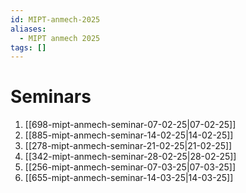 ```yaml
---
id: MIPT-anmech-2025
aliases:
  - MIPT anmech 2025
tags: []
---
```

# Seminars

1. [[698-mipt-anmech-seminar-07-02-25|07-02-25]]
2. [[885-mipt-anmech-seminar-14-02-25|14-02-25]]
3. [[278-mipt-anmech-seminar-21-02-25|21-02-25]]
4. [[342-mipt-anmech-seminar-28-02-25|28-02-25]]
5. [[256-mipt-anmech-seminar-07-03-25|07-03-25]]
6. [[655-mipt-anmech-seminar-14-03-25|14-03-25]]
